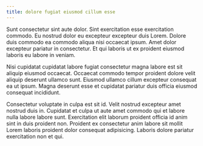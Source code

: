 ```yaml
---
title: dolore fugiat eiusmod cillum esse
---
```


Sunt consectetur sint aute dolor. Sint exercitation esse exercitation commodo. Eu nostrud dolor eu excepteur excepteur duis Lorem. Dolore duis commodo ea commodo aliqua nisi occaecat ipsum. Amet dolor excepteur pariatur in consectetur. Et qui laboris ut ex proident eiusmod laboris eu labore in veniam.

Nisi cupidatat cupidatat labore fugiat consectetur magna labore est sit aliquip eiusmod occaecat. Occaecat commodo tempor proident dolore velit aliquip deserunt ullamco sunt. Eiusmod ullamco cillum excepteur consequat ea ut ipsum. Magna deserunt esse et cupidatat pariatur duis officia eiusmod consequat incididunt.

Consectetur voluptate in culpa est sit id. Velit nostrud excepteur amet nostrud duis in. Cupidatat et culpa ut aute amet commodo qui et labore nulla labore labore sunt. Exercitation elit laborum proident officia id anim sint in duis proident non. Proident ex consectetur anim labore sit mollit Lorem laboris proident dolor consequat adipisicing. Laboris dolore pariatur exercitation non et qui.